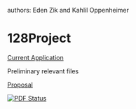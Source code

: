 authors: Eden Zik and Kahlil Oppenheimer

128Project
==========

[Current Application](http://edenzik.github.io/128Project/wrangler/index.html)

Preliminary relevant files

[Proposal](https://www.sharelatex.com/github/repos/edenzik/128Project/builds/latest/output.pdf)

[![PDF Status](https://www.sharelatex.com/github/repos/edenzik/128Project/builds/latest/badge.svg)](https://www.sharelatex.com/github/repos/edenzik/128Project/builds/latest/output.pdf)
